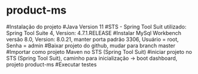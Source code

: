 # product-ms
#Instalação do projeto
#Java Version 11
#STS - Spring Tool Suit utilizado: Spring Tool Suite 4, Version: 4.7.1.RELEASE
#Instalar MySql Workbench versão 8.0, Version: 8.0.21, manter porta padrão 3306, Usuário = root, Senha = admin
#Baixar projeto do github, mudar para branch master
#Importar como projeto Maven no STS (Spring Tool Suit)
#iniciar projeto no STS (Spring Tool Suit), caminho para inicialização -> boot dashboard, projeto product-ms
#Executar testes
